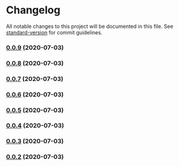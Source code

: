 # Changelog

All notable changes to this project will be documented in this file. See [standard-version](https://github.com/conventional-changelog/standard-version) for commit guidelines.

### [0.0.9](https://github.com/christopher-leal/angular-lazy-loading-example/compare/v0.0.8...v0.0.9) (2020-07-03)

### [0.0.8](https://github.com/christopher-leal/angular-lazy-loading-example/compare/v0.0.7...v0.0.8) (2020-07-03)

### [0.0.7](https://github.com/christopher-leal/angular-lazy-loading-example/compare/v0.0.6...v0.0.7) (2020-07-03)

### [0.0.6](https://github.com/christopher-leal/angular-lazy-loading-example/compare/v0.0.5...v0.0.6) (2020-07-03)

### [0.0.5](https://github.com/christopher-leal/angular-lazy-loading-example/compare/v0.0.4...v0.0.5) (2020-07-03)

### [0.0.4](https://github.com/christopher-leal/angular-lazy-loading-example/compare/v0.0.3...v0.0.4) (2020-07-03)

### [0.0.3](https://github.com/christopher-leal/angular-lazy-loading-example/compare/v0.0.2...v0.0.3) (2020-07-03)

### [0.0.2](https://github.com/christopher-leal/angular-lazy-loading-example/compare/v0.0.1...v0.0.2) (2020-07-03)
